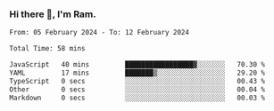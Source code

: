 ### Hi there 👋, I'm Ram.

<!--START_SECTION:waka-->

```txt
From: 05 February 2024 - To: 12 February 2024

Total Time: 58 mins

JavaScript   40 mins         █████████████████▓░░░░░░░   70.30 %
YAML         17 mins         ███████▒░░░░░░░░░░░░░░░░░   29.20 %
TypeScript   0 secs          ░░░░░░░░░░░░░░░░░░░░░░░░░   00.43 %
Other        0 secs          ░░░░░░░░░░░░░░░░░░░░░░░░░   00.04 %
Markdown     0 secs          ░░░░░░░░░░░░░░░░░░░░░░░░░   00.03 %
```

<!--END_SECTION:waka-->
